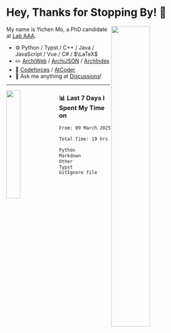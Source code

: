 # Hey, Thanks for Stopping By! 🦭

<picture>
    <source media="(prefers-color-scheme: dark)" srcset="https://github-readme-stats.vercel.app/api?username=amomorning&show_icons=true&theme=noctis_minimus&hide=issues">
    <img align="right" width="45%" src="https://github-readme-stats.vercel.app/api?username=amomorning&show_icons=true&theme=graywhite&hide=issues">
</picture>


My name is Yichen Mo, a PhD candidate at [Lab AAA](https://archialgo.com).

-   :gear: Python / Typst / C++ / Java / JavaScript / Vue / C# / $\LaTeX$ 
-   :pencil2: [ArchiWeb](https://web.archialgo.com) / [ArchiJSON](https://www.food4rhino.com/en/app/archijson) / [ArchIndex](https://index.archialgo.com/) 
-   :abacus: [Codeforces](https://codeforces.com/profile/LaPluma) / [AtCoder](https://atcoder.jp/users/amomorning)
-   :thought_balloon: Ask me anything at [Discussions](https://github.com/amomorning/amomorning/discussions/new)!


---

<picture>
    <source media="(prefers-color-scheme: dark)" srcset="https://github-readme-stats.vercel.app/api/top-langs/?username=amomorning&hide=Mathematica&theme=noctis_minimus">
    <img align="left" width="27%" src="https://github-readme-stats.vercel.app/api/top-langs/?username=amomorning&hide=Mathematica&theme=graywhite">
</picture>

  
### 📊 Last 7 Days I Spent My Time on

<!--START_SECTION:waka-->

```txt
From: 09 March 2025 - To: 16 March 2025

Total Time: 19 hrs 14 mins

Python             8 hrs 59 mins   ███████████▓░░░░░░░░░░░░░   46.71 %
Markdown           7 hrs 37 mins   ██████████░░░░░░░░░░░░░░░   39.61 %
Other              2 hrs 14 mins   ███░░░░░░░░░░░░░░░░░░░░░░   11.65 %
Typst              12 mins         ▒░░░░░░░░░░░░░░░░░░░░░░░░   01.09 %
GitIgnore file     9 mins          ▒░░░░░░░░░░░░░░░░░░░░░░░░   00.80 %
```

<!--END_SECTION:waka-->　　
